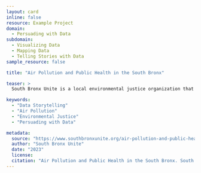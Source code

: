 ```yaml
---
layout: card
inline: false
resource: Example Project
domain:
  - Persuading with Data
subdomain:
  - Visualizing Data
  - Mapping Data
  - Telling Stories with Data
sample_resource: false

title: "Air Pollution and Public Health in the South Bronx"

teaser: >
  South Bronx Unite is a local environmental justice organization that leads data advocacy projects to champion better air quality, public health, and green space access for residents in the Bronx neighborhoods of Mott Haven and Port Morris. This resource provides an overview of their efforts to document the longstanding industrial air pollution in the area that continues to afflict local residents’ health. The organization contextualizes their comprehensive data visualizations with commentary about the political history and socioeconomic factors that have led to the current situation. In addition to having students explore the South Bronx Unite data advocacy website, it may also be helpful to have them read a couple of the news stories (collected on the “Press & Media” page) that reporters have written about the organization’s efforts and their contribution to the borough’s future plans and zoning policies.

keywords:
  - "Data Storytelling"
  - "Air Pollution"
  - "Environmental Justice"
  - "Persuading with Data"

metadata:
  source: "https://www.southbronxunite.org/air-pollution-and-public-health"
  author: "South Bronx Unite"
  date: "2023"
  license:
  citation: "Air Pollution and Public Health in the South Bronx. South Bronx Unite. 2023: https://www.southbronxunite.org/air-pollution-and-public-health"
---
```

